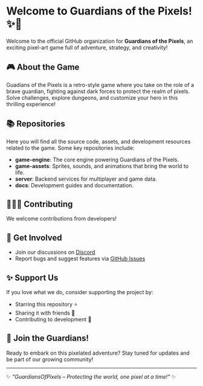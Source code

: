 # Welcome to Guardians of the Pixels! ✨🚀

Welcome to the official GitHub organization for **Guardians of the Pixels**, an exciting pixel-art game full of adventure, strategy, and creativity!

## 🎮 About the Game
Guadians of the Pixels is a retro-style game where you take on the role of a brave guardian, fighting against dark forces to protect the realm of pixels. Solve challenges, explore dungeons, and customize your hero in this thrilling experience!

## 📚 Repositories
Here you will find all the source code, assets, and development resources related to the game. Some key repositories include:
- **game-engine**: The core engine powering Guardians of the Pixels.
- **game-assets**: Sprites, sounds, and animations that bring the world to life.
- **server**: Backend services for multiplayer and game data.
- **docs**: Development guides and documentation.

## 👨‍👩‍👦 Contributing
We welcome contributions from developers!

## 🚀 Get Involved
- Join our discussions on [Discord](https://dc.gop-game.de)
- Report bugs and suggest features via [GitHub Issues](https://github.com/GuardiansOfPixels/game-engine/issues)

## ✨ Support Us
If you love what we do, consider supporting the project by:
- Starring this repository ⭐
- Sharing it with friends 👥
- Contributing to development 🚀

## 💪 Join the Guardians!
Ready to embark on this pixelated adventure? Stay tuned for updates and be part of our growing community!

---
✨ *"GuardiansOfPixels – Protecting the world, one pixel at a time!"* ✨

